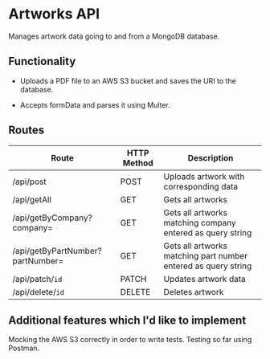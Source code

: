 # Artworks API

Manages artwork data going to and from a MongoDB database.

## Functionality

 - Uploads a PDF file to an AWS S3 bucket and saves the URI to the database.

 - Accepts formData and parses it using Multer.

## Routes

| Route | HTTP Method | Description |
|--------|-------------|------------|
| /api/post | POST | Uploads artwork with corresponding data |
| /api/getAll | GET | Gets all artworks |
| /api/getByCompany?company= | GET | Gets all artworks matching company entered as query string |
| /api/getByPartNumber?partNumber= | GET | Gets all artworks matching part number entered as query string |
| /api/patch/`id` | PATCH | Updates artwork data |
| /api/delete/`id` | DELETE | Deletes artwork |

## Additional features which I'd like to implement

Mocking the AWS S3 correctly in order to write tests. Testing so far using Postman. 
